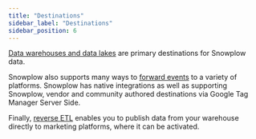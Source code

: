 ```yaml
---
title: "Destinations"
sidebar_label: "Destinations"
sidebar_position: 6
---
```


[Data warehouses and data lakes](/docs/destinations/warehouses-lakes/index.md) are primary destinations for Snowplow data.

Snowplow also supports many ways to [forward events](/docs/destinations/forwarding-events/index.md) to a variety of platforms. Snowplow has native integrations as well as supporting Snowplow, vendor and community authored destinations via Google Tag Manager Server Side.

Finally, [reverse ETL](/docs/destinations/reverse-etl/index.md) enables you to publish data from your warehouse directly to marketing platforms, where it can be activated.
